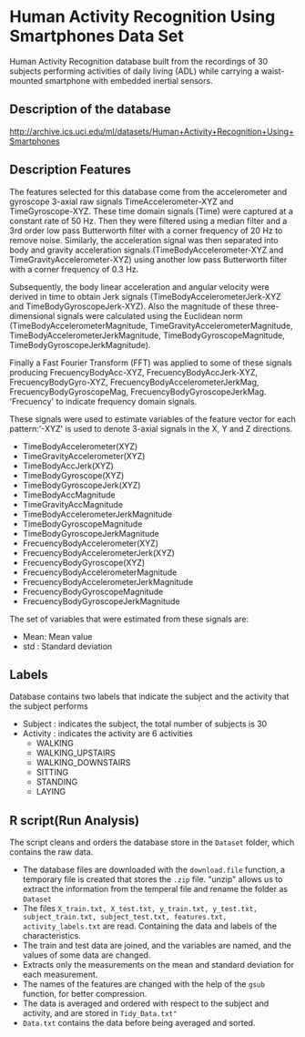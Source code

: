 # Human Activity Recognition Using Smartphones Data Set
Human Activity Recognition database built from the recordings of 30 subjects performing activities of daily living (ADL) 
while carrying a waist-mounted smartphone with embedded inertial sensors.

## Description of the database
http://archive.ics.uci.edu/ml/datasets/Human+Activity+Recognition+Using+Smartphones

## Description Features

The features selected for this database come from the accelerometer and gyroscope 3-axial raw signals TimeAccelerometer-XYZ and TimeGyroscope-XYZ. 
These time domain signals (Time) were captured at a constant rate of 50 Hz. Then they were filtered using a median filter and a 
3rd order low pass Butterworth filter with a corner frequency of 20 Hz to remove noise. Similarly, the acceleration signal was then
separated into body and gravity acceleration signals (TimeBodyAccelerometer-XYZ and TimeGravityAccelerometer-XYZ) using another low pass Butterworth filter with a corner frequency of 0.3 Hz.


Subsequently, the body linear acceleration and angular velocity were derived in time to obtain Jerk signals (TimeBodyAccelerometerJerk-XYZ and TimeBodyGyroscopeJerk-XYZ). 
Also the magnitude of these three-dimensional signals were calculated using the Euclidean norm (TimeBodyAccelerometerMagnitude, TimeGravityAccelerometerMagnitude, 
TimeBodyAccelerometerJerkMagnitude, TimeBodyGyroscopeMagnitude, TimeBodyGyroscopeJerkMagnitude). 

Finally a Fast Fourier Transform (FFT) was applied to some of these signals producing FrecuencyBodyAcc-XYZ, FrecuencyBodyAccJerk-XYZ, FrecuencyBodyGyro-XYZ,
FrecuencyBodyAccelerometerJerkMag, FrecuencyBodyGyroscopeMag, FrecuencyBodyGyroscopeJerkMag. 'Frecuency' to indicate frequency domain signals. 

These signals were used to estimate variables of the feature vector for each pattern:'-XYZ' is used to denote 3-axial signals in the X, Y and Z directions.
<ul>
<li>TimeBodyAccelerometer(XYZ)</li>
<li>TimeGravityAccelerometer(XYZ)</li>
<li>TimeBodyAccJerk(XYZ)</li>
<li>TimeBodyGyroscope(XYZ)</li>
<li>TimeBodyGyroscopeJerk(XYZ)</li>
<li>TimeBodyAccMagnitude</li>
<li>TimeGravityAccMagnitude</li>
<li>TimeBodyAccelerometerJerkMagnitude</li>
<li>TimeBodyGyroscopeMagnitude</li>
<li>TimeBodyGyroscopeJerkMagnitude</li>
<li>FrecuencyBodyAccelerometer(XYZ)</li>
<li>FrecuencyBodyAccelerometerJerk(XYZ)</li>
<li>FrecuencyBodyGyroscope(XYZ)</li>
<li>FrecuencyBodyAccelerometerMagnitude</li>
<li>FrecuencyBodyAccelerometerJerkMagnitude</li>
<li>FrecuencyBodyGyroscopeMagnitude</li>
<li>FrecuencyBodyGyroscopeJerkMagnitude</li>
</ul>
The set of variables that were estimated from these signals are: 
<ul>
<li>Mean: Mean value</li>
<li>std : Standard deviation</li>
</ul>

## Labels
Database contains two labels that indicate the subject and the activity that the subject performs
- Subject  : indicates the subject, the total number of subjects is 30
- Activity : indicates the activity are 6 activities
  - WALKING
  - WALKING_UPSTAIRS
  - WALKING_DOWNSTAIRS
  - SITTING
  - STANDING
  - LAYING 


## R script(Run Analysis) 
The script cleans and orders the database store in the <code>Dataset</code> folder, which contains the raw data.

- The database files are downloaded with the <code>download.file</code> function, a temporary file is created that stores the <code>.zip</code> file. 
"unzip" allows us to extract the information from the temperal file and rename the folder as <code>Dataset</code>
- The files <code>X_train.txt, X_test.txt, y_train.txt, y_test.txt, subject_train.txt, subject_test.txt, features.txt, 
activity_labels.txt</code> are read. Containing the data and labels of the characteristics.
- The train and test data are joined, and the variables are named, and the values of some data are changed.
- Extracts only the measurements on the mean and standard deviation for each measurement.
- The names of the features are changed with the help of the <code>gsub</code> function, for better compression.
- The data is averaged and ordered with respect to the subject and activity, and are stored in <code>Tidy_Data.txt"</code>
- <code>Data.txt</code> contains the data before being averaged and sorted.
